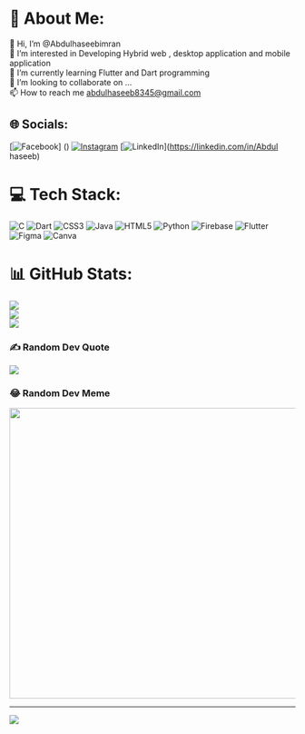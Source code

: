 # 💫 About Me:
👋 Hi, I’m @Abdulhaseebimran<br>👀 I’m interested in Developing Hybrid web , desktop application and mobile application<br>🌱 I’m currently learning Flutter and Dart programming<br>💞️ I’m looking to collaborate on ...<br>📫 How to reach me abdulhaseeb8345@gmail.com


## 🌐 Socials:
[![Facebook](https://img.shields.io/badge/Facebook-%230077B5.svg?logo=Facebook&logoColor=white)]
()
[![Instagram](https://img.shields.io/badge/Instagram-%23E4405F.svg?logo=Instagram&logoColor=white)](https://instagram.com/Abdulhaseebimran) [![LinkedIn](https://img.shields.io/badge/LinkedIn-%230077B5.svg?logo=linkedin&logoColor=white)](https://linkedin.com/in/Abdul haseeb) 

# 💻 Tech Stack:
![C](https://img.shields.io/badge/c-%2300599C.svg?style=for-the-badge&logo=c&logoColor=white) ![Dart](https://img.shields.io/badge/dart-%230175C2.svg?style=for-the-badge&logo=dart&logoColor=white) ![CSS3](https://img.shields.io/badge/css3-%231572B6.svg?style=for-the-badge&logo=css3&logoColor=white) ![Java](https://img.shields.io/badge/java-%23ED8B00.svg?style=for-the-badge&logo=java&logoColor=white) ![HTML5](https://img.shields.io/badge/html5-%23E34F26.svg?style=for-the-badge&logo=html5&logoColor=white) ![Python](https://img.shields.io/badge/python-3670A0?style=for-the-badge&logo=python&logoColor=ffdd54) ![Firebase](https://img.shields.io/badge/firebase-%23039BE5.svg?style=for-the-badge&logo=firebase) ![Flutter](https://img.shields.io/badge/Flutter-%2302569B.svg?style=for-the-badge&logo=Flutter&logoColor=white) 	![Figma](https://img.shields.io/badge/figma-%23F24E1E.svg?style=for-the-badge&logo=figma&logoColor=white) ![Canva](https://img.shields.io/badge/Canva-%2300C4CC.svg?style=for-the-badge&logo=Canva&logoColor=white)
# 📊 GitHub Stats:
![](https://github-readme-stats.vercel.app/api?username=Abdulhaseebimran&theme=monokai&hide_border=false&include_all_commits=true&count_private=true)<br/>
![](https://github-readme-streak-stats.herokuapp.com/?user=Abdulhaseebimran&theme=monokai&hide_border=false)<br/>
![](https://github-readme-stats.vercel.app/api/top-langs/?username=Abdulhaseebimran&theme=monokai&hide_border=false&include_all_commits=true&count_private=true&layout=compact)

### ✍️ Random Dev Quote
![](https://quotes-github-readme.vercel.app/api?type=vetical&theme=radical)

### 😂 Random Dev Meme
<img src="https://random-memer.herokuapp.com/" width="512px"/>

---
[![](https://visitcount.itsvg.in/api?id=Abdulhaseebimran&icon=9&color=6)](https://visitcount.itsvg.in)


<!---
Abdulhaseebimran/Abdulhaseebimran is a ✨ special ✨ repository because its `README.md` (this file) appears on your GitHub profile.
You can click the Preview link to take a look at your changes.
--->
